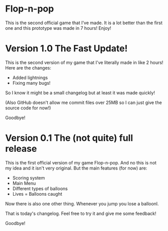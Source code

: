 # Flop-n-pop
This is the second official game that I've made. It is a lot better than the first one and this prototype was made in 7 hours! Enjoy!
# Version 1.0 The Fast Update!
This is the second version of my game that I've literally made in like 2 hours! Here are the changes:
- Added lightnings
- Fixing many bugs!

So I know it might be a small changelog but at least it was made quickly!

(Also GitHub doesn't allow me commit files over 25MB so I can just give the source code for now!)

Goodbye!
# Version 0.1 The (not quite) full release
This is the first official version of my game Flop-n-pop. And no this is not my idea and it isn't very original. But the main features (for now) are:
- Scoring system
- Main Menu
- Different types of balloons
- Lives = Balloons caught

Now there is also one other thing. Whenever you jump you lose a balloonl.

That is today's changelog. Feel free to try it and give me some feedback!

Goodbye!
